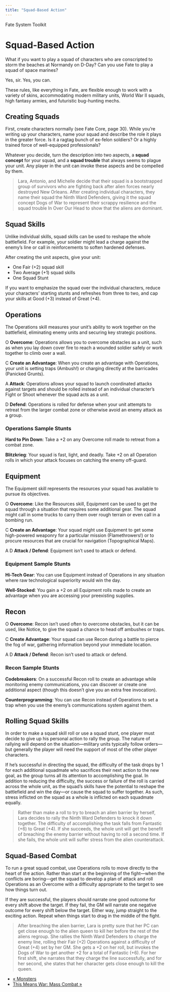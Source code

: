 ```yaml
---
title: "Squad-Based Action"
---
```

    
Fate System Toolkit

#  Squad-Based Action

What if you want to play a squad of characters who are conscripted to storm
the beaches at Normandy on D-Day? Can you use Fate to play a squad of space
marines?

Yes, sir. Yes, you can.

These rules, like everything in Fate, are flexible enough to work with a
variety of skins, accommodating modern military units, World War II squads,
high fantasy armies, and futuristic bug-hunting mechs.

## Creating Squads

First, create characters normally (see Fate Core, page 30). While you’re
writing up your characters, name your squad and describe the role it plays in
the greater force. Is it a ragtag bunch of ex-felon soldiers? Or a highly
trained force of well-equipped professionals?

Whatever you decide, turn the description into two aspects, a **squad
concept** for your squad, and a **squad trouble** that always seems to plague
your unit. Any player in the unit can invoke these aspects and be compelled by
them.

> Lara, Antonio, and Michelle decide that their squad is a bootstrapped group
of survivors who are fighting back after alien forces nearly destroyed New
Orleans. After creating individual characters, they name their squad the Ninth
Ward Defenders, giving it the squad concept <span class="aspect">Dogs of War</span> to
represent their scrappy resilience and the squad trouble <span class="aspect">In Over
Our Head</span> to show that the aliens are dominant.

## Squad Skills

Unlike individual skills, squad skills can be used to reshape the whole
battlefield. For example, your soldier might lead a charge against the enemy’s
line or call in reinforcements to soften hardened defenses.

After creating the unit aspects, give your unit:

  * One Fair (+2) squad skill
  * Two Average (+1) squad skills
  * One Squad Stunt

If you want to emphasize the squad over the individual characters, reduce your
characters’ starting stunts and refreshes from three to two, and cap your
skills at Good (+3) instead of Great (+4).

## Operations

The Operations skill measures your unit’s ability to work together on the
battlefield, eliminating enemy units and securing key strategic positions.

<span class="fate_font">O</span> **Overcome**: Operations allows you to overcome
obstacles as a unit, such as when you lay down cover fire to reach a wounded
soldier safely or work together to climb over a wall.

<span class="fate_font">C</span> **Create an Advantage**: When you create an advantage
with Operations, your unit is setting traps (<span class="aspect">Ambush!</span>) or
charging directly at the barricades (<span class="aspect">Panicked Grunts</span>).

<span class="fate_font">A</span> **Attack**: Operations allows your squad to launch
coordinated attacks against targets and should be rolled instead of an
individual character’s Fight or Shoot whenever the squad acts as a unit.

<span class="fate_font">D</span> **Defend**: Operations is rolled for defense when
your unit attempts to retreat from the larger combat zone or otherwise avoid
an enemy attack as a group.

### Operations Sample Stunts

**Hard to Pin Down**: Take a +2 on any Overcome roll made to retreat from a combat zone.

**Blitzkrieg**: Your squad is fast, light, and deadly. Take +2 on all Operation rolls in which your attack focuses on catching the enemy off-guard.

## Equipment

The Equipment skill represents the resources your squad has available to
pursue its objectives.

<span class="fate_font">O</span> **Overcome**: Like the Resources skill, Equipment can
be used to get the squad through a situation that requires some additional
gear. The squad might call in some trucks to carry them over rough terrain or
even call in a bombing run.

<span class="fate_font">C</span> **Create an Advantage**: Your squad might use
Equipment to get some high-powered weaponry for a particular mission
(<span class="aspect">Flamethrowers!</span>) or to procure resources that are crucial
for navigation (<span class="aspect">Topographical Maps</span>).

<span class="fate_font">A</span> <span class="fate_font">D</span> **Attack / Defend**:
Equipment isn’t used to attack or defend.

### Equipment Sample Stunts

**Hi-Tech Gear**: You can use Equipment instead of Operations in any situation where raw technological superiority would win the day.

**Well-Stocked**: You gain a +2 on all Equipment rolls made to create an advantage when you are accessing your preexisting supplies.

## Recon

<span class="fate_font">O</span> **Overcome**: Recon isn’t used often to overcome
obstacles, but it can be used, like Notice, to give the squad a chance to head
off ambushes or traps.

<span class="fate_font">C</span> **Create Advantage**: Your squad can use Recon during
a battle to pierce the fog of war, gathering information beyond your immediate
location.

<span class="fate_font">A</span> <span class="fate_font">D</span> **Attack / Defend**: Recon
isn’t used to attack or defend.

### Recon Sample Stunts

**Codebreakers**: On a successful Recon roll to create an advantage while monitoring enemy communications, you can discover or create one additional aspect (though this doesn’t give you an extra free invocation).

**Counterprogramming**: You can use Recon instead of Operations to set a trap when you use the enemy’s communications system against them.

## Rolling Squad Skills

In order to make a squad skill roll or use a squad stunt, one player must
decide to give up his personal action to rally the group. The nature of
rallying will depend on the situation—military units typically follow
orders—but generally the player will need the support of most of the other
player characters.

If he’s successful in directing the squad, the difficulty of the task drops by
1 for each additional squadmate who sacrifices their next action to the new
goal, as the group turns all its attention to accomplishing the goal. In
addition to reducing the difficulty, the success or failure of the roll is
carried across the whole unit, as the squad’s skills have the potential to
reshape the battlefield and win the day—or cause the squad to suffer together.
As such, stress inflicted on the squad as a whole is inflicted on each
squadmate equally.

> Rather than make a roll to try to breach an alien barrier by herself, Lara
decides to rally the Ninth Ward Defenders to knock it down together. The
difficulty of accomplishing the task falls from Fantastic (+6) to Great (+4).
If she succeeds, the whole unit will get the benefit of breaching the enemy
barrier without having to roll a second time. If she fails, the whole unit
will suffer stress from the alien counterattack.

## Squad-Based Combat

To run a great squad combat, use Operations rolls to move directly to the
heart of the action. Rather than start at the beginning of the fight—when the
conflicts are boring—get the squad to develop a plan of attack and roll
Operations as an Overcome with a difficulty appropriate to the target to see
how things turn out.

If they are successful, the players should narrate one good outcome for every
shift above the target. If they fail, the GM will narrate one negative outcome
for every shift below the target. Either way, jump straight to the exciting
action. Repeat when things start to drag in the middle of the fight.

> After breaching the alien barrier, Lara is pretty sure that her PC can get
close enough to the alien queen to kill her before the rest of the aliens
regroup. She rallies the Ninth Ward Defenders to charge the enemy line,
rolling their Fair (+2) Operations against a difficulty of Great (+4) set by
her GM. She gets a +2 on her roll, but invokes the <span class="aspect">Dogs of
War</span> to get another +2 for a total of Fantastic (+6). For her first
shift, she narrates that they charge the line successfully, and for her
second, she states that her character gets close enough to kill the queen.

  * [« Monsters](/fate-system-toolkit/monsters)
  * [This Means War: Mass Combat »](/fate-system-toolkit/means-war-mass-combat)

